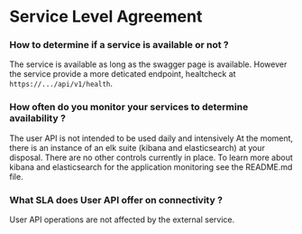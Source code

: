 # Service Level Agreement


### How to determine if a service is available or not ?

The service is available as long as the swagger page is available.
However the service provide a more deticated endpoint, healtcheck at `https://.../api/v1/health`.

### How often do you monitor your services to determine availability ?

The user API is not intended to be used daily and intensively
At the moment, there is an instance of an elk suite (kibana and elasticsearch) at your disposal.
There are no other controls currently in place.
To learn more about kibana and elasticsearch for the application monitoring see the README.md file.

### What SLA does User API offer on connectivity ?

User API operations are not affected by the external service. 

